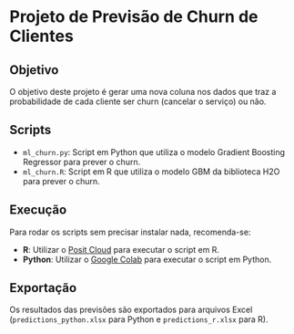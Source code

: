 # Projeto de Previsão de Churn de Clientes

## Objetivo
O objetivo deste projeto é gerar uma nova coluna nos dados que traz a probabilidade de cada cliente ser churn (cancelar o serviço) ou não.

## Scripts
- `ml_churn.py`: Script em Python que utiliza o modelo Gradient Boosting Regressor para prever o churn.
- `ml_churn.R`: Script em R que utiliza o modelo GBM da biblioteca H2O para prever o churn.

## Execução
Para rodar os scripts sem precisar instalar nada, recomenda-se:
- **R**: Utilizar o [Posit Cloud](https://posit.cloud) para executar o script em R.
- **Python**: Utilizar o [Google Colab](https://colab.research.google.com) para executar o script em Python.

## Exportação
Os resultados das previsões são exportados para arquivos Excel (`predictions_python.xlsx` para Python e `predictions_r.xlsx` para R).
